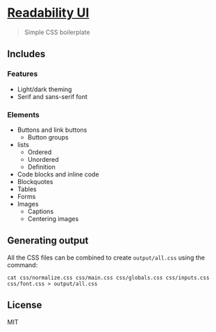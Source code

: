 # [Readability UI](https://ninest.github.io/readability-ui/)
> Simple CSS boilerplate

## Includes
### Features
- Light/dark theming
- Serif and sans-serif font

### Elements
- Buttons and link buttons
  - Button groups
- lists
  - Ordered
  - Unordered
  - Definition
- Code blocks and inline code
- Blockquotes
- Tables
- Forms
- Images
  - Captions
  - Centering images

## Generating output
All the CSS files can be combined to create `output/all.css` using the command:

```
cat css/normalize.css css/main.css css/globals.css css/inputs.css css/font.css > output/all.css
```

## License
MIT